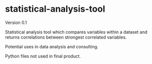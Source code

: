 # statistical-analysis-tool
Version 0.1

Statistical analysis tool which compares variables within a dataset and returns correlations between strongest correlated variables.

Potential uses in data analysis and consulting.

Python files not used in final product.
